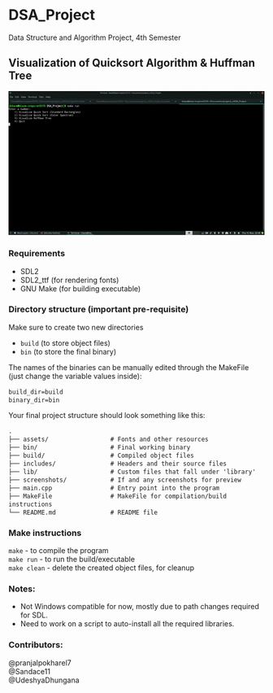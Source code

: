 # DSA_Project
Data Structure and Algorithm Project, 4th Semester

## Visualization of Quicksort Algorithm & Huffman Tree

![screenshot.gif](https://raw.githubusercontent.com/Sandace11/DSA_Project/main/screenshots/output.gif)

### Requirements
- SDL2
- SDL2_ttf (for rendering fonts)
- GNU Make (for building executable)

### Directory structure (important pre-requisite)
Make sure to create two new directories 
- `build` (to store object files)
- `bin` (to store the final binary) 

The names of the binaries can be manually edited
through the MakeFile (just change the variable values inside):
```
build_dir=build
binary_dir=bin
```
Your final project structure should look something like this:
```
.
├── assets/                 # Fonts and other resources
├── bin/                    # Final working binary
├── build/                  # Compiled object files
├── includes/               # Headers and their source files
├── lib/                    # Custom files that fall under 'library'
├── screenshots/            # If and any screenshots for preview
├── main.cpp                # Entry point into the program
├── MakeFile                # MakeFile for compilation/build instructions
└── README.md               # README file
```

### Make instructions
`make` - to compile the program\
`make run` - to run the build/executable\
`make clean` - delete the created object files, for cleanup

### Notes:
- Not Windows compatible for now, mostly due to path changes required for SDL.
- Need to work on a script to auto-install all the required libraries.

### Contributors:
@pranjalpokharel7\
@Sandace11\
@UdeshyaDhungana

